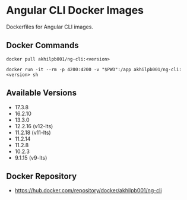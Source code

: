 # Angular CLI Docker Images
Dockerfiles for Angular CLI images.

## Docker Commands
```
docker pull akhilpb001/ng-cli:<version>
```
```
docker run -it --rm -p 4200:4200 -v "$PWD":/app akhilpb001/ng-cli:<version> sh
```

## Available Versions
- 17.3.8
- 16.2.10
- 13.3.0
- 12.2.16 (v12-lts)
- 11.2.18 (v11-lts)
- 11.2.14
- 11.2.8
- 10.2.3
- 9.1.15 (v9-lts)

## Docker Repository
- https://hub.docker.com/repository/docker/akhilpb001/ng-cli

